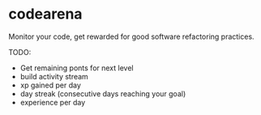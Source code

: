 # codearena
Monitor your code, get rewarded for good software refactoring practices.

TODO: 
-  Get remaining ponts for next level
- build activity stream
- xp gained per day
- day streak (consecutive days reaching your goal)
- experience per day
